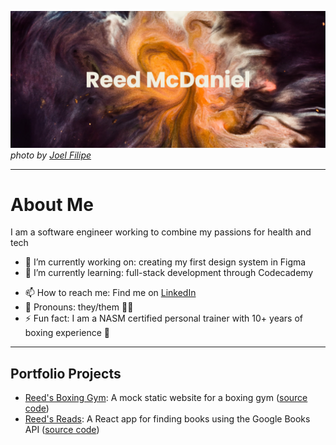 [![MasterHead](github_banner.png)](https://github.com/reed-mcdaniel-716/reed-mcdaniel-716)
_photo by [Joel Filipe](https://unsplash.com/@joelfilip)_

---

# About Me
I am a software engineer working to combine my passions for health and tech
<!-- Focusing on building more inclusive communities around fitness, nutrition, and wellness -->
- 🔭 I’m currently working on: creating my first design system in Figma
- 🌱 I’m currently learning: full-stack development through Codecademy
<!--
  - 👯 I’m looking to collaborate on ...
  - 🤔 I’m looking for help with ...
  - 💬 Ask me about ...
-->
- 📫 How to reach me: Find me on [LinkedIn](https://www.linkedin.com/in/reed-mcdaniel)
- 🙂 Pronouns: they/them 🏳️‍🌈
- ⚡ Fun fact: I am a NASM certified personal trainer with 10+ years of boxing experience 🥊

---

## Portfolio Projects
- [Reed's Boxing Gym](https://cerulean-cactus-a5c733.netlify.app/): A mock static website for a boxing gym ([source code](https://github.com/reed-mcdaniel-716/first-chakra-ui-app))
- [Reed's Reads]([https://github.com/reed-mcdaniel-716/reeds-reads](https://elegant-melba-99379c.netlify.app/)): A React app for finding books using the Google Books API ([source code](https://github.com/reed-mcdaniel-716/reeds-reads))

